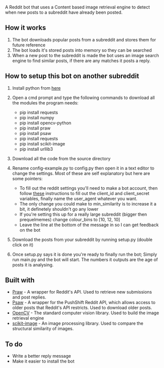 A Reddit bot that uses a Content based image retrieval engine to detect when new posts to a subreddit have already been posted.

## How it works
1. The bot downloads popular posts from a subreddit and stores them for future reference
2. The bot loads it's stored posts into memory so they can be searched
3. When a new post to the subreddit is made the bot uses an image search engine to find similar posts, if there are any matches it posts a reply. 

## How to setup this bot on another subreddit
1. Install python from [here](https://www.python.org/downloads/)
2. Open a cmd prompt and type the following commands to download all the modules the program needs:
      * pip install requests
      * pip install numpy
      * pip install opencv-python
      * pip install praw
      * pip install psaw
      * pip install requests
      * pip install scikit-image
      * pip install urllib3
3. Download all the code from the source directory
4. Rename config-example.py to config.py then open it in a text editor to change the settings.
   Most of these are self explanatory but here are some pointers:
   
      * To fill out the reddit settings you'll need to make a bot account, then follow [these](http://pythonforengineers.com/build-a-reddit-bot-part-1/) instructions to fill out the client_id and client_secret variables, finally name the user_agent whatever you want.
      * The only change you could make to min_similarity is to increase it a bit, it definetely shouldn't go any lower
      * If you're setting this up for a really large subreddit (bigger then prequelmemes) change colour_bins to \[10, 12, 10\]
      * Leave the line at the bottom of the message in so I can get feedback on the bot
5. Download the posts from your subreddit by running setup.py (double click on it)
6. Once setup.py says it is done you're ready to finally run the bot; Simply run main.py and the bot will start. The numbers it outputs are the age of posts it is analysing.
      

## Built with
* [Praw](https://praw.readthedocs.io/en/latest/) - A wrapper for Reddit's API. Used to retrieve new submissions and post replies.
* [Psaw](https://github.com/dmarx/psaw) - A wrapper for the PushShift Reddit API, which allows access to older posts that Reddit's API restricts. Used to download older posts. 
* [OpenCV](https://opencv.org/) - The standard computer vision library. Used to build the image retrieval engine
* [scikit-image](http://scikit-image.org/) - An image processing library. Used to compare the structural similarity of images.

## To do
* Write a better reply message
* Make it easier to install the bot
